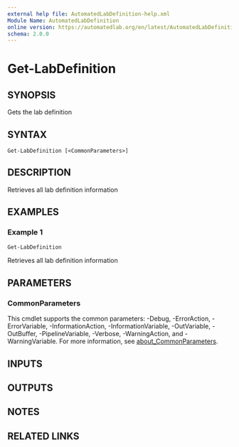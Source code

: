 ```yaml
---
external help file: AutomatedLabDefinition-help.xml
Module Name: AutomatedLabDefinition
online version: https://automatedlab.org/en/latest/AutomatedLabDefinition/en-us/Get-LabDefinition
schema: 2.0.0
---
```


# Get-LabDefinition

## SYNOPSIS
Gets the lab definition

## SYNTAX

```
Get-LabDefinition [<CommonParameters>]
```

## DESCRIPTION
Retrieves all lab definition information

## EXAMPLES

### Example 1
```powershell
Get-LabDefinition
```

Retrieves all lab definition information

## PARAMETERS

### CommonParameters
This cmdlet supports the common parameters: -Debug, -ErrorAction, -ErrorVariable, -InformationAction, -InformationVariable, -OutVariable, -OutBuffer, -PipelineVariable, -Verbose, -WarningAction, and -WarningVariable. For more information, see [about_CommonParameters](http://go.microsoft.com/fwlink/?LinkID=113216).

## INPUTS

## OUTPUTS

## NOTES

## RELATED LINKS

